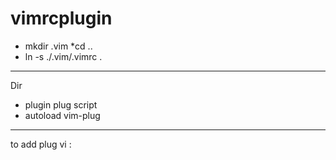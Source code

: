 # vimrcplugin
* mkdir .vim
*cd ..
* ln -s ./.vim/.vimrc .

---
Dir
* plugin       plug script
* autoload      vim-plug
---
to add plug
vi :
